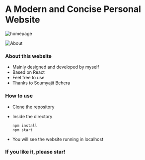 # A Modern and Concise Personal Website 

![homepage](C:\Users\AlexZheng\Desktop\homepage.png)

![About](C:\Users\AlexZheng\Desktop\About.png)

### About this website

- Mainly designed and developed by myself
- Based on React  
- Feel free to use 
- Thanks to Soumyajit Behera



### How to use 

- Clone the repository

- Inside the directory

  ```
  npm install
  npm start
  ```

- You will see the website running  in localhost 



### If you like it, please star!

